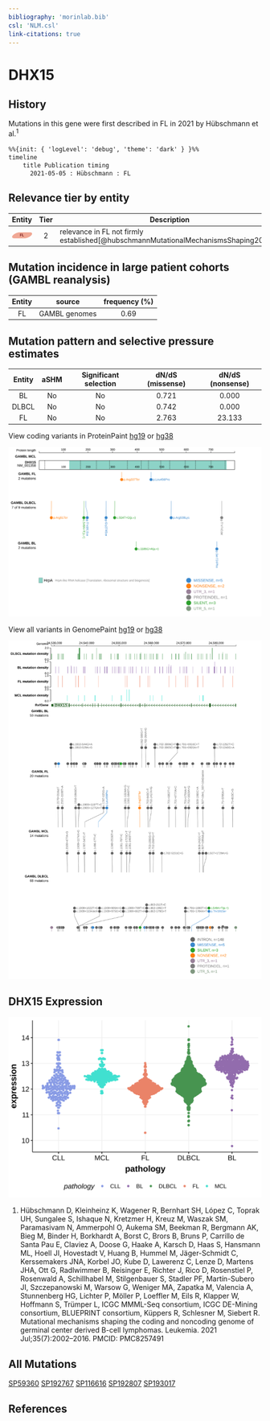 ```yaml
---
bibliography: 'morinlab.bib'
csl: 'NLM.csl'
link-citations: true
---
```

# DHX15

## History
Mutations in this gene were first described in FL in 2021 by Hübschmann et al.<sup>1</sup>

```mermaid
%%{init: { 'logLevel': 'debug', 'theme': 'dark' } }%%
timeline
    title Publication timing
      2021-05-05 : Hübschmann : FL
```

## Relevance tier by entity

|Entity|Tier|Description                           |
|:------:|:----:|--------------------------------------|
|![FL](images/icons/FL_tier2.png)    |2   |relevance in FL not firmly established[@hubschmannMutationalMechanismsShaping2021b]|

## Mutation incidence in large patient cohorts (GAMBL reanalysis)

|Entity|source       |frequency (%)|
|:------:|:-------------:|:-------------:|
|FL    |GAMBL genomes|0.69         |

## Mutation pattern and selective pressure estimates

|Entity|aSHM|Significant selection|dN/dS (missense)|dN/dS (nonsense)|
|:------:|:----:|:---------------------:|:----------------:|:----------------:|
|BL    |No  |No                   |0.721           | 0.000          |
|DLBCL |No  |No                   |0.742           | 0.000          |
|FL    |No  |No                   |2.763           |23.133          |




View coding variants in ProteinPaint [hg19](https://morinlab.github.io/LLMPP/GAMBL/DHX15_protein.html)  or [hg38](https://morinlab.github.io/LLMPP/GAMBL/DHX15_protein_hg38.html)

![](images/proteinpaint/DHX15_NM_001358.svg)

View all variants in GenomePaint [hg19](https://morinlab.github.io/LLMPP/GAMBL/DHX15.html)  or [hg38](https://morinlab.github.io/LLMPP/GAMBL/DHX15_hg38.html)

![](images/proteinpaint/DHX15.svg)

## DHX15 Expression
![](images/gene_expression/DHX15_by_pathology.svg)
1.  Hübschmann D, Kleinheinz K, Wagener R, Bernhart SH, López C, Toprak UH, Sungalee S, Ishaque N, Kretzmer H, Kreuz M, Waszak SM, Paramasivam N, Ammerpohl O, Aukema SM, Beekman R, Bergmann AK, Bieg M, Binder H, Borkhardt A, Borst C, Brors B, Bruns P, Carrillo de Santa Pau E, Claviez A, Doose G, Haake A, Karsch D, Haas S, Hansmann ML, Hoell JI, Hovestadt V, Huang B, Hummel M, Jäger-Schmidt C, Kerssemakers JNA, Korbel JO, Kube D, Lawerenz C, Lenze D, Martens JHA, Ott G, Radlwimmer B, Reisinger E, Richter J, Rico D, Rosenstiel P, Rosenwald A, Schillhabel M, Stilgenbauer S, Stadler PF, Martín-Subero JI, Szczepanowski M, Warsow G, Weniger MA, Zapatka M, Valencia A, Stunnenberg HG, Lichter P, Möller P, Loeffler M, Eils R, Klapper W, Hoffmann S, Trümper L, ICGC MMML-Seq consortium, ICGC DE-Mining consortium, BLUEPRINT consortium, Küppers R, Schlesner M, Siebert R. Mutational mechanisms shaping the coding and noncoding genome of germinal center derived B-cell lymphomas. Leukemia. 2021 Jul;35(7):2002–2016. PMCID: PMC8257491


<!-- ORIGIN: hubschmannMutationalMechanismsShaping2021b -->
<!-- FL: hubschmannMutationalMechanismsShaping2021b -->

## All Mutations

[SP59360](https://www.bcgsc.ca/downloads/morinlab/GAMBL/MALY/SP59360.html)
[SP192767](https://www.bcgsc.ca/downloads/morinlab/GAMBL/MALY/SP192767.html)
[SP116616](https://www.bcgsc.ca/downloads/morinlab/GAMBL/MALY/SP116616.html)
[SP192807](https://www.bcgsc.ca/downloads/morinlab/GAMBL/MALY/SP192807.html)
[SP193017](https://www.bcgsc.ca/downloads/morinlab/GAMBL/MALY/SP193017.html)


## References
